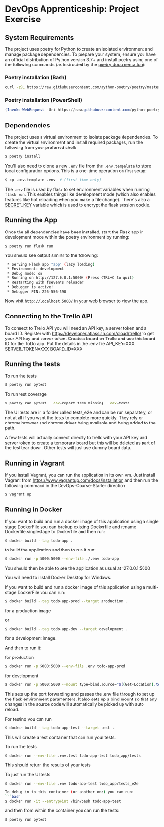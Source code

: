 # DevOps Apprenticeship: Project Exercise

## System Requirements

The project uses poetry for Python to create an isolated environment and manage package dependencies. To prepare your system, ensure you have an official distribution of Python version 3.7+ and install poetry using one of the following commands (as instructed by the [poetry documentation](https://python-poetry.org/docs/#system-requirements)):

### Poetry installation (Bash)

```bash
curl -sSL https://raw.githubusercontent.com/python-poetry/poetry/master/get-poetry.py | python
```

### Poetry installation (PowerShell)

```powershell
(Invoke-WebRequest -Uri https://raw.githubusercontent.com/python-poetry/poetry/master/get-poetry.py -UseBasicParsing).Content | python
```

## Dependencies

The project uses a virtual environment to isolate package dependencies. To create the virtual environment and install required packages, run the following from your preferred shell:

```bash
$ poetry install
```

You'll also need to clone a new `.env` file from the `.env.tempalate` to store local configuration options. This is a one-time operation on first setup:

```bash
$ cp .env.template .env  # (first time only)
```

The `.env` file is used by flask to set environment variables when running `flask run`. This enables things like development mode (which also enables features like hot reloading when you make a file change). There's also a [SECRET_KEY](https://flask.palletsprojects.com/en/1.1.x/config/#SECRET_KEY) variable which is used to encrypt the flask session cookie.

## Running the App

Once the all dependencies have been installed, start the Flask app in development mode within the poetry environment by running:
```bash
$ poetry run flask run
```

You should see output similar to the following:
```bash
 * Serving Flask app "app" (lazy loading)
 * Environment: development
 * Debug mode: on
 * Running on http://127.0.0.1:5000/ (Press CTRL+C to quit)
 * Restarting with fsevents reloader
 * Debugger is active!
 * Debugger PIN: 226-556-590
```
Now visit [`http://localhost:5000/`](http://localhost:5000/) in your web browser to view the app.

## Connecting to the Trello API
To connect to Trello API you will need an API key, a server token and a board ID. Register with https://developer.atlassian.com/cloud/trello/ to get your API key and server token. 
Create a board on Trello and use this board ID for the ToDo app. 
Put the details in the .env file
API_KEY=XXX
SERVER_TOKEN=XXX
BOARD_ID=XXX

## Running the tests

To run the tests

```bash
$ poetry run pytest
```

To run test coverage

```bash
$ poetry run pytest --cov=report term-missing --cov=tests

```
The UI tests are in a folder called tests_e2e and can be run separately, or not at all if you want the tests to complete more quickly. They rely on chrome browser and chrome driver being available and being added to the path.

A few tests will actually connect directly to trello with your API key and server token to create a temporary board but this will be deleted as part of the test tear down. Other tests will just use dummy board data.


## Running in Vagrant
If you install Vagrant, you can run the application in its own vm. Just install Vagrant from https://www.vagrantup.com/docs/installation and then run the following command in the DevOps-Course-Starter direction
```bash
$ vagrant up
```

## Running in Docker
If you want to build and run a docker image of this application using a single stage DockerFile you can backup existing Dockerfile and rename Dockerfile.singlestage to Dockerfile and then run:
```bash
$ docker build --tag todo-app .
```

to build the application and then to run it run:
```bash
$ docker run -p 5000:5000 --env-file ./.env todo-app
```

You should then be able to see the application as usual at 127.0.0.1:5000


You will need to install Docker Desktop for Windows. 

If you want to build and run a docker image of this application using a multi-stage DockerFile you can run:
```bash
$ docker build --tag todo-app-prod --target production .
```
for a production image 

or 
```bash
$ docker build --tag todo-app-dev --target development .
```
for a development image. 

And then to run it:

for production
```bash
$ docker run -p 5000:5000 --env-file .env todo-app-prod
```

for development
```bash
$ docker run -p 5000:5000 --mount type=bind,source="$((Get-Location).tostring())\todo_app",target="/todo_app/todo_app" --env-file .env todo-app-dev
```
This sets up the port forwarding and passes the .env file through to set up the flask environment paramenters. It also sets up a bind mount so that any changes in the source code will automatically be picked up with auto reload. 

For testing you can run
```bash
$ docker build --tag todo-app-test --target test .
```
This will create a test container that can run your tests.

To run the tests
```bash
$ docker run --env-file .env.test todo-app-test todo_app/tests
```
This should return the results of your tests

To just run the UI tests
```bash
$ docker run --env-file .env todo-app-test todo_app/tests_e2e

To debug in to this container (or another one) you can run:
```bash
$ docker run -it --entrypoint /bin/bash todo-app-test
```

and then from within the container you can run the tests:
```bash
$ poetry run pytest
```